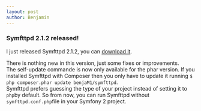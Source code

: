 ```yaml
---
layout: post
author: Benjamin
---
```



### Symfttpd 2.1.2 released! ###

I just released Symfttpd 2.1.2, you can [download it](http://benja-M-1.github.com/symfttpd/downloads/symfttpd.phar).

There is nothing new in this version, just some fixes or improvements.  
The self-update commande is now only available for the phar version. If you installed Symfttpd with Composer then you only have to update it running ```$ php composer.phar update benjaM1/symfttpd```.  
Symfttpd prefers guessing the type of your project instead of setting it to ```php```by default. So from now, you can run Symfttpd without ```symfttpd.conf.php```file in your Symfony 2 project.   





